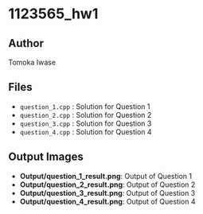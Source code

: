 # 1123565_hw1

## Author
Tomoka Iwase

## Files
- `question_1.cpp` : Solution for Question 1
- `question_2.cpp` : Solution for Question 2
- `question_3.cpp` : Solution for Question 3
- `question_4.cpp` : Solution for Question 4

## Output Images
- **Output/question_1_result.png**: Output of Question 1
- **Output/question_2_result.png**: Output of Question 2
- **Output/question_3_result.png**: Output of Question 3
- **Output/question_4_result.png**: Output of Question 4
